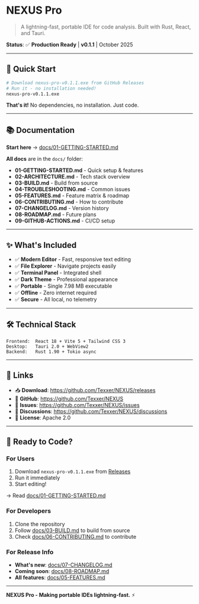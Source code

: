 # NEXUS Pro

> A lightning-fast, portable IDE for code analysis. Built with Rust, React, and Tauri.

**Status**: ✅ **Production Ready** | **v0.1.1** | October 2025

---

## 🚀 Quick Start

```bash
# Download nexus-pro-v0.1.1.exe from GitHub Releases
# Run it - no installation needed!
nexus-pro-v0.1.1.exe
```

**That's it!** No dependencies, no installation. Just code.

---

## 📚 Documentation

**Start here** → [docs/01-GETTING-STARTED.md](docs/01-GETTING-STARTED.md)

**All docs** are in the `docs/` folder:

- **01-GETTING-STARTED.md** - Quick setup & features
- **02-ARCHITECTURE.md** - Tech stack overview
- **03-BUILD.md** - Build from source
- **04-TROUBLESHOOTING.md** - Common issues
- **05-FEATURES.md** - Feature matrix & roadmap
- **06-CONTRIBUTING.md** - How to contribute
- **07-CHANGELOG.md** - Version history
- **08-ROADMAP.md** - Future plans
- **09-GITHUB-ACTIONS.md** - CI/CD setup

---

## ✨ What's Included

- ✅ **Modern Editor** - Fast, responsive text editing
- ✅ **File Explorer** - Navigate projects easily
- ✅ **Terminal Panel** - Integrated shell
- ✅ **Dark Theme** - Professional appearance
- ✅ **Portable** - Single 7.98 MB executable
- ✅ **Offline** - Zero internet required
- ✅ **Secure** - All local, no telemetry

---

## 🛠️ Technical Stack

```
Frontend:  React 18 + Vite 5 + Tailwind CSS 3
Desktop:   Tauri 2.0 + WebView2
Backend:   Rust 1.90 + Tokio async
```

---

## 🔗 Links

- 📥 **Download**: <https://github.com/Texxer/NEXUS/releases>
- 🐙 **GitHub**: <https://github.com/Texxer/NEXUS>
- 🐛 **Issues**: <https://github.com/Texxer/NEXUS/issues>
- 💬 **Discussions**: <https://github.com/Texxer/NEXUS/discussions>
- 📄 **License**: Apache 2.0

---

## 🚀 Ready to Code?

### For Users

1. Download `nexus-pro-v0.1.1.exe` from [Releases](https://github.com/Texxer/NEXUS/releases)
2. Run it immediately
3. Start editing!

→ Read [docs/01-GETTING-STARTED.md](docs/01-GETTING-STARTED.md)

### For Developers

1. Clone the repository
2. Follow [docs/03-BUILD.md](docs/03-BUILD.md) to build from source
3. Check [docs/06-CONTRIBUTING.md](docs/06-CONTRIBUTING.md) to contribute

### For Release Info

- **What's new**: [docs/07-CHANGELOG.md](docs/07-CHANGELOG.md)
- **Coming soon**: [docs/08-ROADMAP.md](docs/08-ROADMAP.md)
- **All features**: [docs/05-FEATURES.md](docs/05-FEATURES.md)

---

**NEXUS Pro - Making portable IDEs lightning-fast.** ⚡
